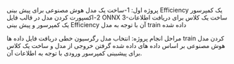پروژه اول:
1-ساخت یک مدل هوش مصنوعی برای پیش بینی Efficiency یک کمپرسور
2-اکسپورت کردن مدل در قالب فایل  ONNX
3-ساخت یک کلاس برای دریافت اطلاعات یک کمپرسور و پیش بینی Efficiency آن با توجه به مدل train داده شده

مراحل انجام پروژه:
انتخاب مدل رگرسیون خطی 
دریافت فایل داده ها 
train کردن مدل هوش مصنوعی بر اساس داده های داده شده
گرفتن خروجی از مدل و ساخت یک کلاس برای پیشبینی کمپرسور ورودی با توجه به اطلاعات آن.

